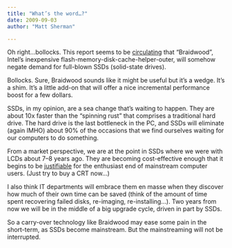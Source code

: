 ```yaml
---
title: "What’s the word…?"
date: 2009-09-03
author: "Matt Sherman"

---
```


Oh right…bollocks. This report seems to be [circulating](http://www.infoworld.com/d/storage/report-intels-braidwood-flash-memory-module-could-kill-ssd-market-439) that “Braidwood”, Intel’s inexpensive flash-memory-disk-cache-helper-outer, will somehow negate demand for full-blown SSDs (solid-state drives).

Bollocks. Sure, Braidwood sounds like it might be useful but it’s a wedge. It’s a shim. It’s a little add-on that will offer a nice incremental performance boost for a few dollars.

SSDs, in my opinion, are a sea change that’s waiting to happen. They are about 10x faster than the “spinning rust” that comprises a traditional hard drive. The hard drive is the last bottleneck in the PC, and SSDs will eliminate (again IMHO) about 90% of the occasions that we find ourselves waiting for our computers to do something.

From a market perspective, we are at the point in SSDs where we were with LCDs about 7–8 years ago. They are becoming cost-effective enough that it begins to be [justifiable](http://www.joelonsoftware.com/items/2009/03/27.html) for the enthusiast end of mainstream computer users. (Just try to buy a CRT now…)

I also think IT departments will embrace them en masse when they discover how much of their own time can be saved (think of the amount of time spent recovering failed disks, re-imaging, re-installing…). Two years from now we will be in the middle of a big upgrade cycle, driven in part by SSDs.

So a carry-over technology like Braidwood may ease some pain in the short-term, as SSDs become mainstream. But the mainstreaming will not be interrupted.
